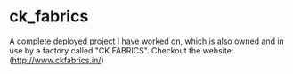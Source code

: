 # ck_fabrics
A complete deployed project I have worked on, which is also owned and in use by a factory called "CK FABRICS".
Checkout the website: (http://www.ckfabrics.in/)
